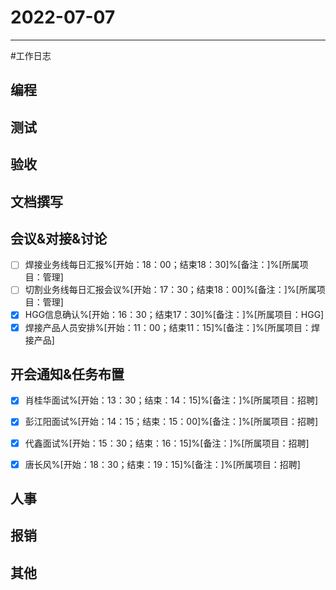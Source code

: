 # 2022-07-07 

---

#工作日志

## 编程



## 测试



## 验收 



## 文档撰写 



## 会议&对接&讨论

- [ ] 焊接业务线每日汇报%[开始：18：00；结束18：30]%[备注：]%[所属项目：管理]
- [ ] 切割业务线每日汇报会议%[开始：17：30；结束18：00]%[备注：]%[所属项目：管理]
- [x] HGG信息确认%[开始：16：30；结束17：30]%[备注：]%[所属项目：HGG]
- [x] 焊接产品人员安排%[开始：11：00；结束11：15]%[备注：]%[所属项目：焊接产品]

## 开会通知&任务布置
- [x] 肖桂华面试%[开始：13：30；结束：14：15]%[备注：]%[所属项目：招聘]
- [x] 彭江阳面试%[开始：14：15；结束：15：00]%[备注：]%[所属项目：招聘]
- [x] 代鑫面试%[开始：15：30；结束：16：15]%[备注：]%[所属项目：招聘]
- [x] 唐长风%[开始：18：30；结束：19：15]%[备注：]%[所属项目：招聘]


## 人事



## 报销



## 其他



